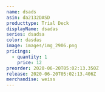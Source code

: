```yaml
---
name: dsads
asin: da2132DASD
producttype: Trial Deck
displayName: dsadas
series: dsadsa
color: dasdas
image: images/img_2906.png
pricings:
  - quantity: 1
    price: 12
preorder: 2020-06-20T05:02:13.350Z
release: 2020-06-20T05:02:13.406Z
merchandise: weiss
---
```

